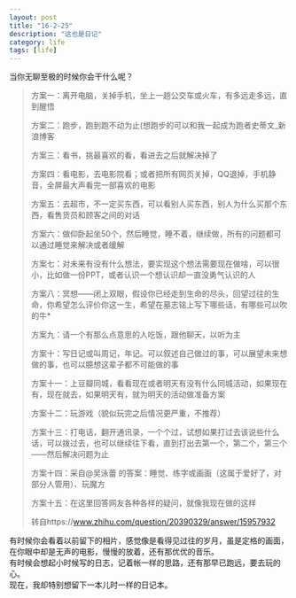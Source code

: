```yaml
---
layout: post
title: "16-2-25"
description: "这也是日记"
category: life
tags: [life]
---
```


当你无聊至极的时候你会干什么呢？

>
>方案一：离开电脑，关掉手机，坐上一趟公交车或火车，有多远走多远，直到醒悟  
>
>方案二：跑步，跑到跑不动为止(想跑步的可以和我一起成为跑者史蒂文_新浪博客  
>
>方案三：看书，挑最喜欢的看，看进去之后就解决掉了 
>
>方案四：看电影，去电影院看；或者把所有网页关掉，QQ退掉，手机静音，全屏最大声看完一部喜欢的电影  
>
>方案五：去超市，不一定买东西，可以看别人买东西，别人为什么买那个东西，看售货员和顾客之间的对话  
>
>方案六：做仰卧起坐50个，然后睡觉，睡不着，继续做，所有的问题都可以通过睡觉来解决或者缓解  
>
>方案七：对未来有没有什么想法，要实现这个想法需要现在做啥，可以很小，比如做一份PPT，或者认识一个想认识却一直没勇气认识的人  
>
>方案八：冥想——闭上双眼，假设你已经走到生命的尽头，回望过往的生命，你希望怎么评价你这一生，希望在墓志铭上写下哪些话，有哪些可以吹的牛*  
>
>方案九：请一个有那么点意思的人吃饭，跟他聊天，以听为主  
>
>方案十：写日记或叫周记，年记。可以叙述自己做过的事，可以展望未来想做的事，也可以臆想这辈子都不可能做的事  
>
>方案十一：上豆瓣同城，看看现在或者明天有没有什么同城活动，如果现在有，现在就去，如果明天有，就为明天的活动做准备方案  
>
>方案十二：玩游戏（貌似玩完之后情况更严重，不推荐）  
>
>方案十三：打电话，翻开通讯录，一个个过，试想如果打过去该说些什么话，可以拨过去，也可以继续往下看，直到打出去第一个，第二个，第三个——然后解决问题为止  
>
>方案十四：采自@吴泳蕾 的答案：睡觉、练字或画画（这属于爱好了，对部分人管用）、玩魔方  
>
>方案十五：在这里回答网友各种各样的疑问，就像我现在做的这样  
>
>转自https://www.zhihu.com/question/20390329/answer/15957932

有时候你会看着以前留下的相片，感觉像是看得见过往的岁月，虽是定格的画面，在你眼中却是无声的电影，慢慢的放着，还有那优优的音乐。  
有时候会想起小时候写的日志，记着帐一样的思路，还有那早已跑远，要去玩的心。  
现在，我却特别想留下一本儿时一样的日记本。




